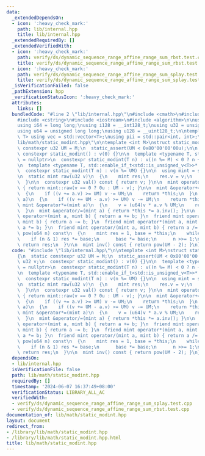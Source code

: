 ```yaml
---
data:
  _extendedDependsOn:
  - icon: ':heavy_check_mark:'
    path: lib/internal.hpp
    title: lib/internal.hpp
  _extendedRequiredBy: []
  _extendedVerifiedWith:
  - icon: ':heavy_check_mark:'
    path: verify/ds/dynamic_sequence_range_affine_range_sum_rbst.test.cpp
    title: verify/ds/dynamic_sequence_range_affine_range_sum_rbst.test.cpp
  - icon: ':heavy_check_mark:'
    path: verify/ds/dynamic_sequence_range_affine_range_sum_splay.test.cpp
    title: verify/ds/dynamic_sequence_range_affine_range_sum_splay.test.cpp
  _isVerificationFailed: false
  _pathExtension: hpp
  _verificationStatusIcon: ':heavy_check_mark:'
  attributes:
    links: []
  bundledCode: "#line 2 \"lib/internal.hpp\"\n#include <cmath>\n#include <vector>\n\
    #include <cstring>\n#include <iostream>\n#include <algorithm>\n\nusing i32 = int;\n\
    using i64 = long long;\nusing i128 = __int128_t;\nusing u32 = unsigned int;\n\
    using u64 = unsigned long long;\nusing u128 = __uint128_t;\n\ntemplate<typename\
    \ T> using vec = std::vector<T>;\nusing pii = std::pair<int, int>;\n#line 2 \"\
    lib/math/static_modint.hpp\"\n\ntemplate <int M>\nstruct static_modint\n{\n  static\
    \ constexpr u32 UM = M;\n  static_assert(UM < 0x80'00'00'00u);\n\n  u32 v;\n \
    \ constexpr static_modint() : v(0) {}\n\n  template <typename T, std::enable_if_t<std::is_signed_v<T>>*\
    \ = nullptr>\n  constexpr static_modint(T n) : v((n %= M) < 0 ? n + M : n) {}\n\
    \n  template <typename T, std::enable_if_t<std::is_unsigned_v<T>>* = nullptr>\n\
    \  constexpr static_modint(T n) : v(n %= UM) {}\n\n  using mint = static_modint;\n\
    \n  static mint raw(u32 v)\n  {\n    mint res;\n    res.v = v;\n    return res;\n\
    \  }\n\n  constexpr u32 val() const { return v; }\n\n  mint operator-() const\
    \ { return mint::raw(v == 0 ? 0u : UM - v); }\n\n  mint &operator+=(mint a)\n\
    \  {\n    if ((v += a.v) >= UM) v -= UM;\n    return *this;\n  }\n  mint &operator-=(mint\
    \ a)\n  {\n    if ((v += UM - a.v) >= UM) v -= UM;\n    return *this;\n  }\n \
    \ mint &operator*=(mint a)\n  {\n    v = (u64)v * a.v % UM;\n    return *this;\n\
    \  }\n  mint &operator/=(mint a) { return *this *= a.inv(); }\n\n  friend mint\
    \ operator+(mint a, mint b) { return a += b; }\n  friend mint operator-(mint a,\
    \ mint b) { return a -= b; }\n  friend mint operator*(mint a, mint b) { return\
    \ a *= b; }\n  friend mint operator/(mint a, mint b) { return a /= b; }\n\n  mint\
    \ pow(u64 n) const\n  {\n    mint res = 1, base = *this;\n    while (n) {\n  \
    \    if (n & 1) res *= base;\n      base *= base;\n      n >>= 1;\n    }\n   \
    \ return res;\n  }\n\n  mint inv() const { return pow(UM - 2); }\n};\n"
  code: "#include \"lib/internal.hpp\"\n\ntemplate <int M>\nstruct static_modint\n\
    {\n  static constexpr u32 UM = M;\n  static_assert(UM < 0x80'00'00'00u);\n\n \
    \ u32 v;\n  constexpr static_modint() : v(0) {}\n\n  template <typename T, std::enable_if_t<std::is_signed_v<T>>*\
    \ = nullptr>\n  constexpr static_modint(T n) : v((n %= M) < 0 ? n + M : n) {}\n\
    \n  template <typename T, std::enable_if_t<std::is_unsigned_v<T>>* = nullptr>\n\
    \  constexpr static_modint(T n) : v(n %= UM) {}\n\n  using mint = static_modint;\n\
    \n  static mint raw(u32 v)\n  {\n    mint res;\n    res.v = v;\n    return res;\n\
    \  }\n\n  constexpr u32 val() const { return v; }\n\n  mint operator-() const\
    \ { return mint::raw(v == 0 ? 0u : UM - v); }\n\n  mint &operator+=(mint a)\n\
    \  {\n    if ((v += a.v) >= UM) v -= UM;\n    return *this;\n  }\n  mint &operator-=(mint\
    \ a)\n  {\n    if ((v += UM - a.v) >= UM) v -= UM;\n    return *this;\n  }\n \
    \ mint &operator*=(mint a)\n  {\n    v = (u64)v * a.v % UM;\n    return *this;\n\
    \  }\n  mint &operator/=(mint a) { return *this *= a.inv(); }\n\n  friend mint\
    \ operator+(mint a, mint b) { return a += b; }\n  friend mint operator-(mint a,\
    \ mint b) { return a -= b; }\n  friend mint operator*(mint a, mint b) { return\
    \ a *= b; }\n  friend mint operator/(mint a, mint b) { return a /= b; }\n\n  mint\
    \ pow(u64 n) const\n  {\n    mint res = 1, base = *this;\n    while (n) {\n  \
    \    if (n & 1) res *= base;\n      base *= base;\n      n >>= 1;\n    }\n   \
    \ return res;\n  }\n\n  mint inv() const { return pow(UM - 2); }\n};\n"
  dependsOn:
  - lib/internal.hpp
  isVerificationFile: false
  path: lib/math/static_modint.hpp
  requiredBy: []
  timestamp: '2024-06-07 16:37:49+08:00'
  verificationStatus: LIBRARY_ALL_AC
  verifiedWith:
  - verify/ds/dynamic_sequence_range_affine_range_sum_splay.test.cpp
  - verify/ds/dynamic_sequence_range_affine_range_sum_rbst.test.cpp
documentation_of: lib/math/static_modint.hpp
layout: document
redirect_from:
- /library/lib/math/static_modint.hpp
- /library/lib/math/static_modint.hpp.html
title: lib/math/static_modint.hpp
---
```

